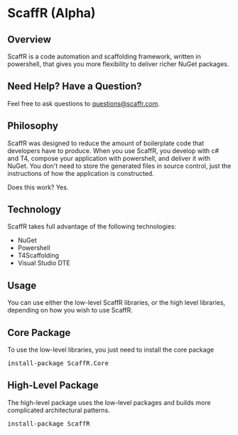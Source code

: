 ScaffR (Alpha)
======

Overview
-----
ScaffR is a code automation and scaffolding framework, written in powershell, that gives you more flexibility to deliver richer NuGet packages.

Need Help?  Have a Question?
-----
Feel free to ask questions to questions@scaffr.com.

Philosophy
-----
ScaffR was designed to reduce the amount of boilerplate code that developers have to produce.  When you use ScaffR, you develop with c# and T4, compose your application with powershell, and
deliver it with NuGet.  You don't need to store the generated files in source control, just the instructions of how the application is constructed.
 
Does this work?  Yes.

Technology
-----
ScaffR takes full advantage of the following technologies:

+ NuGet
+ Powershell
+ T4Scaffolding
+ Visual Studio DTE

Usage
-----
You can use either the low-level ScaffR libraries, or the high level libraries, depending on how you wish to use ScaffR.

Core Package
-----
To use the low-level libraries, you just need to install the core package

<pre>install-package ScaffR.Core</pre>

High-Level Package
-----
The high-level package uses the low-level packages and builds more complicated architectural patterns.

<pre>install-package ScaffR</pre>